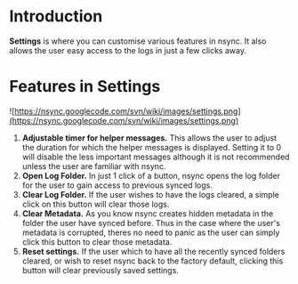 # Introduction #

**Settings** is where you can customise various features in nsync. It also allows the user easy access to the logs in just a few clicks away.

# Features in Settings #

![https://nsync.googlecode.com/svn/wiki/images/settings.png](https://nsync.googlecode.com/svn/wiki/images/settings.png)

  1. **Adjustable timer for helper messages.** This allows the user to adjust the duration for which the helper messages is displayed. Setting it to 0 will disable the less important messages although it is not recommended unless the user are familiar with nsync.
  1. **Open Log Folder.** In just 1 click of a button, nsync opens the log folder for the user to gain access to previous synced logs.
  1. **Clear Log Folder.** If the user wishes to have the logs cleared, a simple click on this button will clear those logs.
  1. **Clear Metadata.** As you know nsync creates hidden metadata in the folder the user have synced before. Thus in the case where the user's metadata is corrupted, theres no need to panic as the user can simply click this button to clear those metadata.
  1. **Reset settings.** If the user which to have all the recently synced folders cleared, or wish to reset nsync back to the factory default, clicking this button will clear previously saved settings.